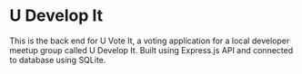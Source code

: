 # U Develop It

 This is the back end for U Vote It, a voting application for a local developer meetup group called U Develop It. Built using Express.js API and connected to database using SQLite.